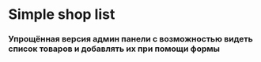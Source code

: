 # Simple shop list
### Упрощённая версия админ панели с возможностью видеть список товаров и добавлять их при помощи формы
